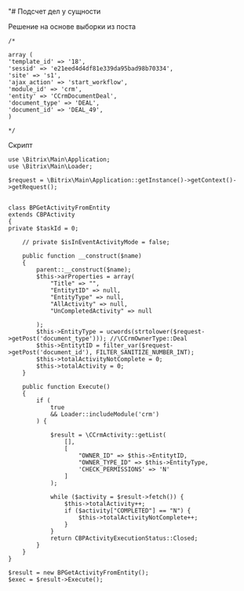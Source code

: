 "# Подсчет дел у сущности

Решение на основе выборки из поста

    /*
    
    array (
    'template_id' => '18',
    'sessid' => 'e21eed4d4df81e339da95bad98b70334',
    'site' => 's1',
    'ajax_action' => 'start_workflow',
    'module_id' => 'crm',
    'entity' => 'CCrmDocumentDeal',
    'document_type' => 'DEAL',
    'document_id' => 'DEAL_49',
    )
    
    */

Скрипт

    use \Bitrix\Main\Application;
    use \Bitrix\Main\Loader;
    
    $request = \Bitrix\Main\Application::getInstance()->getContext()->getRequest();
    
    
    class BPGetActivityFromEntity
    extends CBPActivity
    {
    private $taskId = 0;
    
        // private $isInEventActivityMode = false;
    
        public function __construct($name)
        {
            parent::__construct($name);
            $this->arProperties = array(
                "Title" => "",
                "EntitytID" => null,
                "EntityType" => null,
                "AllActivity" => null,
                "UnCompletedActivity" => null
    
            );
            $this->EntityType = ucwords(strtolower($request->getPost('document_type'))); //\CCrmOwnerType::Deal
            $this->EntitytID = filter_var($request->getPost('document_id'), FILTER_SANITIZE_NUMBER_INT);
            $this->totalActivityNotComplete = 0;
            $this->totalActivity = 0;
        }
    
        public function Execute()
        {
            if (
                true
                && Loader::includeModule('crm')
            ) {
    
                $result = \CCrmActivity::getList(
                    [],
                    [
                        "OWNER_ID" => $this->EntitytID,
                        "OWNER_TYPE_ID" => $this->EntityType,
                        'CHECK_PERMISSIONS' => 'N'
                    ]
                );
    
                while ($activity = $result->fetch()) {
                    $this->totalActivity++;
                    if ($activity["COMPLETED"] == "N") {
                        $this->totalActivityNotComplete++;
                    }
                }
                return CBPActivityExecutionStatus::Closed;
            }
        }
    }
    
    $result = new BPGetActivityFromEntity();
    $exec = $result->Execute();
